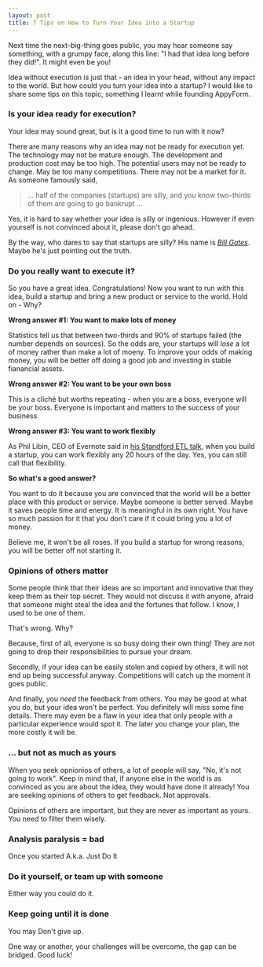 ```yaml
---
layout: post
title: 7 Tips on How to Turn Your Idea into a Startup
---
```



Next time the next-big-thing goes public, you may hear someone say something, with a grumpy face, along this line: "I had that idea long before they did!". It might even be you! 

Idea without execution is just that - an idea in your head, without any impact to the world. But how could you turn your idea into a startup? I would like to share some tips on this topic, something I learnt while founding AppyForm.


### Is your idea ready for execution?

Your idea may sound great, but is it a good time to run with it now? 

There are many reasons why an idea may not be ready for execution yet. The technology may not be mature enough. The development and production cost may be too high. The potential users may not be ready to change. May be too many competitions. There may not be a market for it. As someone famously said,

> ... half of the companies (startups) are silly, and you know two-thirds of them are going to go bankrupt ...

Yes, it is hard to say whether your idea is silly or ingenious. However if even yourself is not convinced about it, please don't go ahead.

By the way, who dares to say that startups are silly? His name is *[Bill Gates](http://techcrunch.com/2014/03/14/bill-gates-its-ok-if-half-of-silicon-valley-startups-are-silly/)*. Maybe he's just pointing out the truth.




### Do you really want to execute it?

So you have a great idea. Congratulations! Now you want to run with this idea, build a startup and bring a new product or service to the world. Hold on - Why?

**Wrong answer #1: You want to make lots of money**

Statistics tell us that between two-thirds and 90% of startups failed (the number depends on sources). So the odds are, your startups will *lose* a lot of money rather than make a lot of moeny. To improve your odds of making money, you will be better off doing a good job and investing in stable fianancial assets.

**Wrong answer #2: You want to be your own boss**

This is a cliché but worths repeating - when you are a boss, everyone will be your boss. Everyone is important and matters to the success of your business.

**Wrong answer #3: You want to work flexibly**

As Phil Libin, CEO of Evernote said in [his Standford ETL talk](http://ecorner.stanford.edu/authorMaterialInfo.html?mid=2799), when you build a startup, you can work flexibly any 20 hours of the day. Yes, you can still call that flexibility.

**So what's a good answer?**

You want to do it because you are convinced that the world will be a better place with this product or service. Maybe someone is better served. Maybe it saves people time and energy. It is meaningful in its own right. You have so much passion for it that you don't care if it could bring you a lot of money. 

Believe me, it won't be all roses. If you build a startup for wrong reasons, you will be better off not starting it. 


### Opinions of others matter

Some people think that their ideas are so important and innovative that they keep them as their top secret. They would not discuss it with anyone, afraid that someone might steal the idea and the fortunes that follow. I know, I used to be one of them.

That's wrong. Why? 

Because, first of all, everyone is so busy doing their own thing! They are not going to drop their responsibilities to pursue your dream.

Secondly, if your idea can be easily stolen and copied by others, it will not end up being successful anyway. Competitions will catch up the moment it goes public.

And finally, you *need* the feedback from others. You may be good at what you do, but your idea won't be perfect. You definitely will miss some fine details. There may even be a flaw in your idea that only people with a particular experience would spot it. The later you change your plan, the more costly it will be.


### ... but not as much as yours

When you seek opnionios of others, a lot of people will say, "No, it's not going to work". Keep in mind that, if anyone else in the world is as convinced as you are about the idea, they would have done it already! You are seeking opinions of others to get feedback. Not approvals.

Opinions of others are important, but they are never as important as yours. You need to filter them wisely.



### Analysis paralysis = bad

Once you started 
A.k.a. Just Do It



### Do it yourself, or team up with someone

Either way you could do it.



### Keep going until it is done

You may 
Don't give up.


One way or another, your challenges will be overcome, the gap can be bridged. Good luck!



